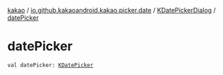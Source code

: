 [kakao](../../index.md) / [io.github.kakaoandroid.kakao.picker.date](../index.md) / [KDatePickerDialog](index.md) / [datePicker](./date-picker.md)

# datePicker

`val datePicker: `[`KDatePicker`](../-k-date-picker/index.md)